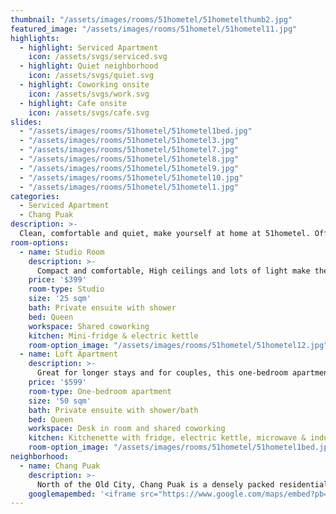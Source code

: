 ```yaml
---
thumbnail: "/assets/images/rooms/51hometel/51hometelthumb2.jpg"
featured_image: "/assets/images/rooms/51hometel/51hometel11.jpg"
highlights:
  - highlight: Serviced Apartment
    icon: /assets/svgs/serviced.svg
  - highlight: Quiet neighborhood
    icon: /assets/svgs/quiet.svg
  - highlight: Coworking onsite
    icon: /assets/svgs/work.svg
  - highlight: Cafe onsite
    icon: /assets/svgs/cafe.svg
slides:
  - "/assets/images/rooms/51hometel/51hometel1bed.jpg"
  - "/assets/images/rooms/51hometel/51hometel3.jpg"
  - "/assets/images/rooms/51hometel/51hometel7.jpg"
  - "/assets/images/rooms/51hometel/51hometel8.jpg"
  - "/assets/images/rooms/51hometel/51hometel9.jpg"
  - "/assets/images/rooms/51hometel/51hometel10.jpg"
  - "/assets/images/rooms/51hometel/51hometel1.jpg"
categories:
  - Serviced Apartment
  - Chang Puak
description: >-
  Clean, comfortable and quiet, make yourself at home at 51hometel. Offering apartment-style living, this property is great for both short and long stays. The owner is an interior designer by training and has renovated this space in a clean, bright, and modern style. An all-inclusive rate, housekeeping and access to the lobby coworking space adds excellent value for money. Guests can also take advantage of laundry services or visit their cafe and donut shop next door. You have everything you need at home.<br/><br/>51hometel is located little ways away from the action, so you'll want to rent a motorbike to get around or nab one of their free bicycles, but the neighborhood is quiet and has a very local and Thai feeling. Within walking distance you'll find restaurants, bakeries and a highly popular gym. Hope on a motorbike and you'll be in Nimman or the Old city in just 5 minutes.
room-options:
  - name: Studio Room
    description: >-
      Compact and comfortable, High ceilings and lots of light make the space airy and bright. These studio apartments come with a private balcony and an ensuite bathroom with a shower. Rooms have a bed, workspace and tv.
    price: '$399'
    room-type: Studio
    size: '25 sqm'
    bath: Private ensuite with shower
    bed: Queen
    workspace: Shared coworking
    kitchen: Mini-fridge & electric kettle
    room-option_image: "/assets/images/rooms/51hometel/51hometel12.jpg"
  - name: Loft Apartment
    description: >-
      Great for longer stays and for couples, this one-bedroom apartment is spacious, with a separate living room and bedroom. High ceilings and lots of light make the space airy and comfortable. These apartments come with a private balcony and a small kitchen equipped with a fridge, microwave, and induction cooker (dishware and cookware is also supplied). An ensuite private bath has a combination shower/tub. Rooms have a bed, workspace, tv, couch and bar seating in the kitchenette. This apartment is family-friendly and an extra bed can be added.
    price: '$599'
    room-type: One-bedroom apartment
    size: '50 sqm'
    bath: Private ensuite with shower/bath
    bed: Queen
    workspace: Desk in room and shared coworking
    kitchen: Kitchenette with fridge, electric kettle, microwave & induction cooker
    room-option_image: "/assets/images/rooms/51hometel/51hometel1bed.jpg"
neighborhood:
  - name: Chang Puak
    description: >-
      North of the Old City, Chang Puak is a densely packed residential neighborhood that runs from Chang Puak Gate to the superhighway. Businesses line the main drag of Chang Puak Road from which a maze of streets branch and wind. The area is very Thai with few businesses catering specifically to tourists - the cheaper prices offerred reflect this. 7-11s, convenience stores, pharmacies and little shops are dotted all around. The largest Westerm-style shopping area in this zone is the Tops supermarket located next to the Novotel. Locals, however, shop at the huge Kat Thanin fresh market nearby which offers fresh produce, meats, and prepared foods as well as household essentials, clothing, and more. Also in this neighborhood is Go Gym, an open air gym highly popular with nomads and expats.
    googlemapembed: '<iframe src="https://www.google.com/maps/embed?pb=!1m18!1m12!1m3!1d3776.7133367909105!2d98.98681521489718!3d18.81092438724053!2m3!1f0!2f0!3f0!3m2!1i1024!2i768!4f13.1!3m3!1m2!1s0x30da3ae98e6f4c37%3A0x55bd255f02fcb172!2sTHE51HOMETEL!5e0!3m2!1sen!2sth!4v1574303013950!5m2!1sen!2sth" width="100%" height="450" frameborder="0" style="border:0;" allowfullscreen=""></iframe>'
---
```

